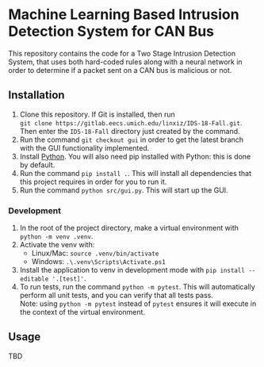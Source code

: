 # Machine Learning Based Intrusion Detection System for CAN Bus
This repository contains the code for a Two Stage Intrusion Detection System,
that uses both hard-coded rules along with a neural network in order to
determine if a packet sent on a CAN bus is malicious or not.

## Installation
1. Clone this repository. If Git is installed, then run  
   `git clone https://gitlab.eecs.umich.edu/linxiz/IDS-18-Fall.git`. Then enter the `IDS-18-Fall` directory just created by the command.
1. Run the command `git checkout gui` in order to get the latest branch with the GUI functionality implemented.
1. Install [Python](https://www.python.org/downloads/). You will also need pip
   installed with Python: this is done by default.
1. Run the command `pip install .`. This will install all dependencies that
   this project requires in order for you to run it.
1. Run the command `python src/gui.py`. This will start up the GUI.

### Development
1. In the root of the project directory, make a virtual environment with `python -m venv .venv`.
2. Activate the venv with:
   - Linux/Mac: `source .venv/bin/activate`
   - Windows: `.\.venv\Scripts\Activate.ps1`
2. Install the application to venv in development mode with `pip install --editable '.[test]'`.
3. To run tests, run the command `python -m pytest`. This will automatically
   perform all unit tests, and you can verify that all tests pass.  
   Note: using `python -m pytest` instead of `pytest` ensures it will execute
   in the context of the virtual environment.

## Usage
TBD

